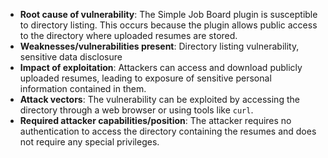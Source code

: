 - **Root cause of vulnerability**: The Simple Job Board plugin is susceptible to directory listing. This occurs because the plugin allows public access to the directory where uploaded resumes are stored.
- **Weaknesses/vulnerabilities present**: Directory listing vulnerability, sensitive data disclosure
- **Impact of exploitation**: Attackers can access and download publicly uploaded resumes, leading to exposure of sensitive personal information contained in them.
- **Attack vectors**: The vulnerability can be exploited by accessing the directory through a web browser or using tools like `curl`.
- **Required attacker capabilities/position**: The attacker requires no authentication to access the directory containing the resumes and does not require any special privileges.